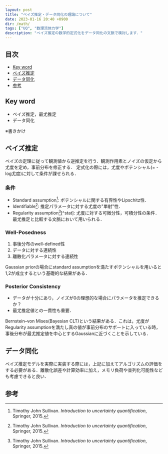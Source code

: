 ```yaml
---
layout: post
title: "ベイズ推定・データ同化の理論について"
date: 2023-01-16 20:40 +0900
dir: /math/
tags: ["UQ", "数理流体力学"]
description: "ベイズ推定の数学的定式化をデータ同化の文脈で検討します．"
---
```


## 目次
- [Key word](#key-word)
- [ベイズ推定](#ベイズ推定)
- [データ同化](#データ同化)
- [参考](#参考)

## Key word
- ベイズ推定，最尤推定
- データ同化

※書きかけ

## ベイズ推定
ベイズの定理に従って観測値から逆推定を行う．観測作用素とノイズの仮定から尤度を定め，事前分布を修正する．
定式化の際には，尤度やポテンシャル(= -log尤度)に対して条件が課せられる．

### 条件
- Standard assumption[^uq]: ポテンシャルに関する有界性やLipschitz性．
- Identifiable[^uq]: 推定パラメータに対する尤度の"単射"性．
- Regularity assumption[^uq][^stat]: 尤度に対する可微分性，可積分性の条件．最尤推定と比較する文脈において用いられる．

### Well-Posedness
  1. 事後分布のwell-defined性
  2. データに対する連続性
  3. 離散化パラメータに対する連続性

Gaussian priorの場合にstandard assumptionを満たすポテンシャルを用いると1,2が成立するという基礎的な結果がある．

### Posterior Consistency
  - データが十分にあり，ノイズが0の理想的な場合にパラメータを推定できるか？
  - 最尤推定値との一貫性も重要．

Bernstein–von Mises(Bayesian CLT)という結果がある．これは，尤度がRegularity assumptionを満たし真の値が事前分布のサポートに入っている時，事後分布が最尤推定値を中心とするGaussianに近づくことを示している．

<!-- ### 無限次元空間 -->

## データ同化
ベイズ推定モデルを実際に実装する際には，上記に加えてアルゴリズムの評価をする必要がある．離散化誤差や計算効率に加え，メモリ負荷や並列化可能性なども考慮できると良い．

## 参考
[^uq]: Timothy John Sullivan. *Introduction to uncertainty quantification*, Springer, 2015.

[^da]: K.H. Law, A.M. Stuart and K.C. Zygalakis, Data Assimilation: A Mathematical Introduction, Springer, 2015

<!-- [^stat]: Richard Nickl, STATISTICAL THEORY, 2013, http://www.statslab.cam.ac.uk/~nickl/Site/__files/stat2013.pdf -->
